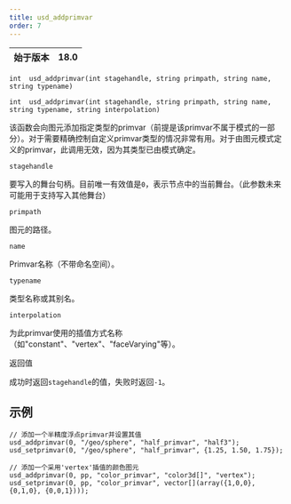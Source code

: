 ```yaml
---
title: usd_addprimvar
order: 7
---
```

| 始于版本 | 18.0 |
| --- | --- |

`int  usd_addprimvar(int stagehandle, string primpath, string name, string typename)`

`int  usd_addprimvar(int stagehandle, string primpath, string name, string typename, string interpolation)`

该函数会向图元添加指定类型的primvar（前提是该primvar不属于模式的一部分）。对于需要精确控制自定义primvar类型的情况非常有用。对于由图元模式定义的primvar，此调用无效，因为其类型已由模式确定。

`stagehandle`

要写入的舞台句柄。目前唯一有效值是`0`，表示节点中的当前舞台。（此参数未来可能用于支持写入其他舞台）

`primpath`

图元的路径。

`name`

Primvar名称（不带命名空间）。

`typename`

类型名称或其别名。

`interpolation`

为此primvar使用的插值方式名称（如"constant"、"vertex"、"faceVarying"等）。

返回值

成功时返回`stagehandle`的值，失败时返回`-1`。

## 示例

```vex
// 添加一个半精度浮点primvar并设置其值
usd_addprimvar(0, "/geo/sphere", "half_primvar", "half3");
usd_setprimvar(0, "/geo/sphere", "half_primvar", {1.25, 1.50, 1.75});

// 添加一个采用'vertex'插值的颜色图元
usd_addprimvar(0, pp, "color_primvar", "color3d[]", "vertex");
usd_setprimvar(0, pp, "color_primvar", vector[](array({1,0,0}, {0,1,0}, {0,0,1})));

```
